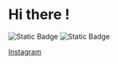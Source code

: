 # Hi there !

![Static Badge](https://img.shields.io/badge/8-Professionnals_Projects-blue)
![Static Badge](https://img.shields.io/badge/Web_Developper-8A2BE2)

[Instagram](https://instagram.com/sebastienmerv)
